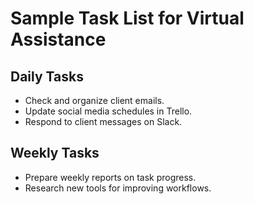 # Sample Task List for Virtual Assistance

## Daily Tasks
- Check and organize client emails.
- Update social media schedules in Trello.
- Respond to client messages on Slack.

## Weekly Tasks
- Prepare weekly reports on task progress.
- Research new tools for improving workflows.
